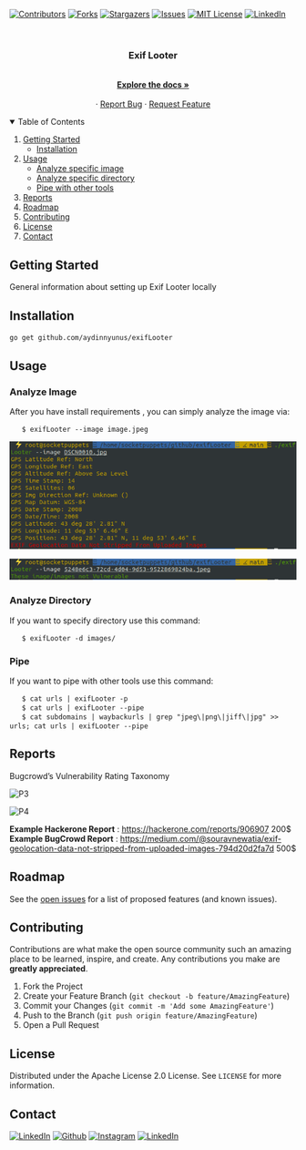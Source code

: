 [![Contributors][contributors-shield]][contributors-url]
[![Forks][forks-shield]][forks-url]
[![Stargazers][stars-shield]][stars-url]
[![Issues][issues-shield]][issues-url]
[![MIT License][license-shield]][license-url]
[![LinkedIn][linkedin-shield]][linkedin-url]



<!-- PROJECT LOGO -->
<br />
<p align="center">
  <a href="https://github.com/aydinnyunus/exifLooter">
  </a>

<h3 align="center">Exif Looter</h3>

  <p align="center">
    <br />
    <a href="https://github.com/aydinnyunus/exifLooter"><strong>Explore the docs »</strong></a>
    <br />
    <br />
    ·
    <a href="https://github.com/aydinnyunus/exifLooter/issues">Report Bug</a>
    ·
    <a href="https://github.com/aydinnyunus/exifLooter/issues">Request Feature</a>
  </p>
</p>



<!-- TABLE OF CONTENTS -->
<details open="open">
  <summary>Table of Contents</summary>
  <ol>
    <li>
      <a href="#getting-started">Getting Started</a>
      <ul>
        <li><a href="#installation">Installation</a></li>
      </ul>
    </li>
    <li>
      <a href="#usage">Usage</a>
         <ul>
            <li><a href="#analyze-image">Analyze specific image</a></li>
            <li><a href="#analyze-directory">Analyze specific directory</a></li>
           <li><a href="#pipe">Pipe with other tools</a></li>
         </ul>
   </li>
    <li><a href="#reports">Reports</a></li>
    <li><a href="#roadmap">Roadmap</a></li>
    <li><a href="#contributing">Contributing</a></li>
    <li><a href="#license">License</a></li>
    <li><a href="#contact">Contact</a></li>
  </ol>
</details>


<!-- GETTING STARTED -->

## Getting Started

General information about setting up Exif Looter locally


## Installation

```bash
go get github.com/aydinnyunus/exifLooter
```

<!-- USAGE EXAMPLES -->

## Usage

### Analyze Image

After you have install requirements , you can simply analyze the image via:

```shell
   $ exifLooter --image image.jpeg
```

![Image](images/2022-07-30_16-24.png)

![Image](images/2022-07-30_16-25.png)


### Analyze Directory

If you want to specify directory use this command:

```shell
   $ exifLooter -d images/
```

### Pipe

If you want to pipe with other tools use this command:

```shell
   $ cat urls | exifLooter -p
   $ cat urls | exifLooter --pipe
   $ cat subdomains | waybackurls | grep "jpeg\|png\|jiff\|jpg" >> urls; cat urls | exifLooter --pipe
```


<!-- REPORTS -->

## Reports

Bugcrowd’s Vulnerability Rating Taxonomy
 
![P3](2022-07-30_16-29.png)

![P4](2022-07-30_16-29_1.png)

**Example Hackerone Report** : https://hackerone.com/reports/906907 200$
**Example BugCrowd Report**  : https://medium.com/@souravnewatia/exif-geolocation-data-not-stripped-from-uploaded-images-794d20d2fa7d 500$




<!-- ROADMAP -->

## Roadmap

See the [open issues](https://github.com/aydinnyunus/exifLooter/issues) for a list of proposed features (and known issues).



<!-- CONTRIBUTING -->

## Contributing

Contributions are what make the open source community such an amazing place to be learned, inspire, and create. Any
contributions you make are **greatly appreciated**.

1. Fork the Project
2. Create your Feature Branch (`git checkout -b feature/AmazingFeature`)
3. Commit your Changes (`git commit -m 'Add some AmazingFeature'`)
4. Push to the Branch (`git push origin feature/AmazingFeature`)
5. Open a Pull Request

<!-- LICENSE -->

## License

Distributed under the Apache License 2.0 License. See `LICENSE` for more information.



<!-- CONTACT -->

## Contact

[<img target="_blank" src="https://img.icons8.com/bubbles/100/000000/linkedin.png" title="LinkedIn">](https://linkedin.com/in/yunus-ayd%C4%B1n-b9b01a18a/)       [<img target="_blank" src="https://img.icons8.com/bubbles/100/000000/github.png" title="Github">](https://github.com/aydinnyunus/WhatsappBOT)     [<img target="_blank" src="https://img.icons8.com/bubbles/100/000000/instagram-new.png" title="Instagram">](https://instagram.com/aydinyunus_/) [<img target="_blank" src="https://img.icons8.com/bubbles/100/000000/twitter.png" title="LinkedIn">](https://twitter.com/aydinnyunuss)




<!-- MARKDOWN LINKS & IMAGES -->
<!-- https://www.markdownguide.org/basic-syntax/#reference-style-links -->

[contributors-shield]: https://img.shields.io/github/contributors/usestrix/cli.svg?style=for-the-badge

[contributors-url]: https://github.com/aydinnyunus/exifLooter/graphs/contributors

[forks-shield]: https://img.shields.io/github/forks/usestrix/cli.svg?style=for-the-badge

[forks-url]: https://github.com/aydinnyunus/exifLooter/network/members

[stars-shield]: https://img.shields.io/github/stars/usestrix/cli?style=for-the-badge

[stars-url]: https://github.com/aydinnyunus/exifLooter/stargazers

[issues-shield]: https://img.shields.io/github/issues/usestrix/cli.svg?style=for-the-badge

[issues-url]: https://github.com/aydinnyunus/exifLooter/issues

[license-shield]: https://img.shields.io/github/license/usestrix/cli.svg?style=for-the-badge

[license-url]: https://github.com/aydinnyunus/exifLooter/blob/master/LICENSE.txt

[linkedin-shield]: https://img.shields.io/badge/-LinkedIn-black.svg?style=for-the-badge&logo=linkedin&colorB=555

[linkedin-url]: https://linkedin.com/in/aydinnyunus

[product-screenshot]: data/images/base_command.png

[latest-release]: https://github.com/aydinnyunus/exifLooter/releases
